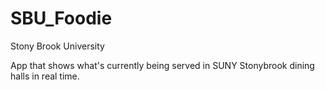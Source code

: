 # SBU_Foodie
Stony Brook University

App that shows what's currently being served in SUNY Stonybrook dining halls in real time.

